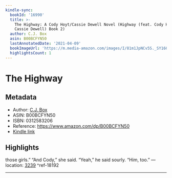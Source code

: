 ```yaml
---
kindle-sync:
  bookId: '16990'
  title: >-
    The Highway: A Cody Hoyt/Cassie Dewell Novel (Highway (feat. Cody Hoyt /
    Cassie Dewell) Book 2)
  author: C.J. Box
  asin: B00BCFYN50
  lastAnnotatedDate: '2021-04-09'
  bookImageUrl: 'https://m.media-amazon.com/images/I/81m1JpNCv5S._SY160.jpg'
  highlightsCount: 1
---
```

# The Highway
## Metadata
* Author: [C.J. Box](https://www.amazon.comundefined)
* ASIN: B00BCFYN50
* ISBN: 0312583206
* Reference: https://www.amazon.com/dp/B00BCFYN50
* [Kindle link](kindle://book?action=open&asin=B00BCFYN50)

## Highlights
those girls.” “And Cody,” she said. “Yeah,” he said sourly. “Him, too.” — location: [3239](kindle://book?action=open&asin=B00BCFYN50&location=3239) ^ref-18192

---
